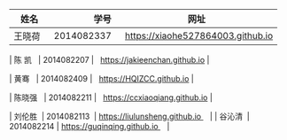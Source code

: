 | 姓名        | 学号  | 网址|
| --------   | -----:  | :----:  |
| 王晓荷    | 2014082337 |   https://xiaohe527864003.github.io  |

| 陈  凯    | 2014082207 |   https://jakieenchan.github.io  |


| 黄骞    | 2014082409 |   https://HQIZCC.github.io  |


| 陈晓强    | 2014082211 |   https://ccxiaoqiang.github.io  |

| 刘伦胜  | 2014082113   | https://liulunsheng.github.io    |
| 谷沁清  | 2014082214  | https://guqinqing.github.io    |




